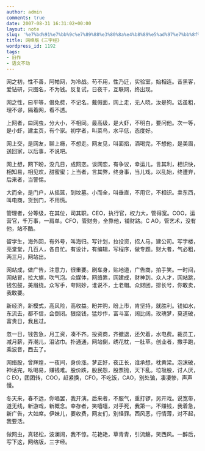 ```yaml
---
author: admin
comments: true
date: 2007-08-31 16:31:02+00:00
layout: note
slug: '%e7%bd%91%e7%bb%9c%e7%89%88%e3%80%8a%e4%b8%89%e5%ad%97%e7%bb%8f%e3%80%8b'
title: 网络版《三字经》
wordpress_id: 1192
tags:
- 旧作
- 语文不动
---
```


网之初，性不善，阿帕网，为冷战。苟不用，性乃迁，实验室，始相连。昔黑客，爱钻研，只图名，不为钱。反复试，日夜干，互联网，终出现。

网之性，曰平等，倡免费，不记名。戴假面，网上走，无人晓，汝是狗。话虽粗，理不谬，隔着网，看不透。

上网者，曰网虫，分大小，不相同。最高级，是大虾，不明白，要问他。次一等，是小虾，建主页，有个家。初学者，叫菜鸟，水平低，态度好。

网上交，是网友，聊上瘾，不想走。网友见，叫面掐，酒喝完，不想他，是美眉，送回家，以后事，不说吧。

网上想，网下盼，没几日，成网恋。谈网恋，有争议，幸运儿，言其利，相识快，相知易，相见欢，甜蜜蜜；上当者，言其弊，终身事，当儿戏，以乱始，终遭弃，后来者，当警惕。

大而全，是门户，从摇篮，到坟墓。小而全，叫垂直，不用它，不相识。卖东西，叫电商，货到门，不用慌。

管理者，分等级，在其位，司其职。CEO，执行官，权力大，管得宽。COO，运营官，千万事，一肩单。CFO，管财务，全靠他，铺财路。C AO，管艺术，没有他，站不酷。

留学生，海外回，有外号，叫海归。写计划，拉投资，招人马，建公司。写字楼，亮堂堂，几百人，各自忙。有设计，有编辑，写程序，做专题。财大者，气必粗，两三月，网站出。

网站成，做广告，注意力，很重要。刷车身，贴地道，广告商，拍手笑。一时间，网站冒，拉大旗，吹气泡。众媒体，网络靠，网建成，财神到。众人才，网站跳，钱包鼓，美眉绕。众写手，夸网妙，谁说不，土老帽。众财团，排长号，你敢卖，我敢要。

新经济，新模式，高风险，高收益。盼并购，盼上市，肯坚持，就胜利。钱如水，东流去，都不信，会倒闭。狠烧钱，猛炒作，富斗富，阔比阔。玫瑰梦，莫道破，富贵日，我且过。

忽一日，钱告急，月工资，凑不齐。投资商，齐撤退，还欠着，水电费。裁员工，减月薪，弄潮儿，泪沾巾。扑通通，网站倒，绣花枕，一肚草。创业者，撒手跑，乘波音，西去了。

网络股，曾辉煌，一夜间，身价涨。梦正好，夜正长，谁承想，枕黄梁。泡沫破，神话完，吆喝易，赚钱难。股价跌，股民怨，股票抛，天下乱。垃圾股，讨人厌，C EO，团团转，COO，赶紧换，CFO，不吃饭，CAO，别处骗，凄凄惨，声声慢。

冬天来，春不远，你唱罢，我开演。后来者，不服气，重打锣，另开戏。说宽带，道无线，新游戏，新概念。幸存者，笑嘻嘻，对手死，我第一。不赚钱，我着急，新广告，大如席。伊妹儿，要收费，网友们，别怪罪。西风恶，行情薄，对不起，我要活。

做网虫，真轻松，波澜阔，我不惊。花艳艳，草青青，引流觞，笑西风。一醉后，写下这，网络版，三字经。


